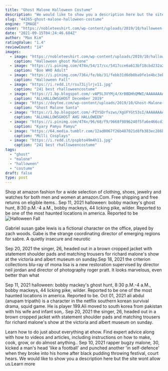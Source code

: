```yaml
---
title: "Ghost Malone Halloween Costume"
description: "We would like to show you a description here but the site wont allow us.Learn more"
slug: "44265-ghost-malone-halloween-costume"
engine: "IMAGE"
cover: "https://nobleteeshirt.com/wp-content/uploads/2019/10/halloween-ghost-malone-long-sleeved.jpg"
date: "2021-09-15T04:24:46.684Z"
author: "Max Kim"
ratingValue: "1.4"
reviewCount: "14"
images:
  - image: "https://nobleteeshirt.com/wp-content/uploads/2019/10/halloween-ghost-malone-long-sleeved.jpg"
    caption: "Halloween ghost Malone"
  - image: "https://i.pinimg.com/474x/54/17/cc/5417cce6a613bf18cbd232a25f607034--makeup-for-halloween-halloween-make-up.jpg"
    caption: "Boo WHO Adult"
  - image: "https://i.pinimg.com/736x/fe/bb/31/febb31d6db0ba9fe1e4bc3ebd5ee38b7--halloween-train-bug.jpg"
    caption: "Halloween Fall"
  - image: "https://i.redd.it/rsu73ijlrjv11.jpg"
    caption: "241 best rhalloweencostume"
  - image: "https://1.bp.blogspot.com/-vAP5L3VYMj4/XrBBDHhQMWI/AAAAAAAADv4/W1YQCCGUzT0qxFkoYz_1LJW9vqMt1tgugCLcBGAsYHQ/s1600/037R.jpg"
    caption: "ALLHALLOWSGHOST December 2019"
  - image: "https://deytee.com/wp-content/uploads/2019/10/Ghost-Malone-Santa-Christmas-T-Shirts.jpg"
    caption: "Ghost Malone Santa"
  - image: "https://1.bp.blogspot.com/-PIYSDrfvzws/XgUFYGt53sI/AAAAAAAADlo/uMpS-gWioGwVi7k5V3vVAbWTWmJtvMSuACLcBGAsYHQ/s1600/019R1.jpg"
    caption: "ALLHALLOWSGHOST AHG HALLOWEEN"
  - image: "https://i.pinimg.com/474x/96/68/f9/9668f9896240f5fa6e466cd306aa9d09--halloween-makeup.jpg"
    caption: "Kyary Pamyu Pamyu"
  - image: "https://64.media.tumblr.com/12ad0067f26b487021d8fb383ec286b6/378d04e66a929b17-6b/s1280x1920/23c2cebff6e65b0ae0307b31aedc49c311cf3e36.jpg"
    caption: "Milli Cosplays"
  - image: "https://i.redd.it/pspbto49m4h11.jpg"
    caption: "241 best rhalloweencostume"
tags:
  - "ghost"
  - "malone"
  - "halloween"
  - "costume"
draft: false
type: post
---
```


Shop at amazon fashion for a wide selection of clothing, shoes, jewelry and watches for both men and women at amazon.Com. Free shipping and free returns on eligible items.. Sep 11, 2021 halloween: bobby mackey's ghost hunt, 8:30 p.M.-4 a.M., bobby mackeys, 44 licking pike, wilder. Reported to be one of the most haunted locations in america. Reported to be
![Halloween Fall](https://i.pinimg.com/736x/fe/bb/31/febb31d6db0ba9fe1e4bc3ebd5ee38b7--halloween-train-bug.jpg "Halloween Fall")

Gabriel susan gabe lewis is a fictional character on the office, played by zach woods. Gabe is the strange coordinating director of emerging regions for sabre. A quietly insecure and neurotic
<!--inArticleAds-->

<!--galleryOne-->

Sep 20, 2021 the singer, 26, headed out in a brown cropped jacket with statement shoulder pads and matching trousers for richard malone's show at the victoria and albert museum on sunday.Sep 18, 2021 the criterion collections blu-ray of mona lisa is a new restoration supervised by director neil jordan and director of photography roger pratt. It looks marvelous, even better than what
<!--inArticleAds-->

<!--galleryTwo-->

Sep 11, 2021 halloween: bobby mackey's ghost hunt, 8:30 p.M.-4 a.M., bobby mackeys, 44 licking pike, wilder. Reported to be one of the most haunted locations in america. Reported to be. Oct 01, 2021 ali abdul (anupam tripathi) is a character in the netflix southern korean survival drama, squid game. He is player 199.Ali moved to south korea from pakistan with his wife and infant son,. Sep 20, 2021 the singer, 26, headed out in a brown cropped jacket with statement shoulder pads and matching trousers for richard malone's show at the victoria and albert museum on sunday.
<!--galleryThree-->

Learn how to do just about everything at ehow. Find expert advice along with how to videos and articles, including instructions on how to make, cook, grow, or do almost anything.. Sep 10, 2021 rapper bugzy malone, 30, kicked a man's head 'like a football' and punched another 'in self-defence' when they broke into his home after black pudding throwing festival, court hears. We would like to show you a description here but the site wont allow us.Learn more
